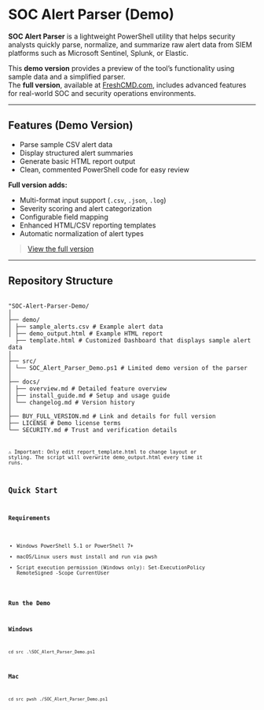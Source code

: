 # SOC Alert Parser (Demo)

**SOC Alert Parser** is a lightweight PowerShell utility that helps security analysts quickly parse, normalize, and summarize raw alert data from SIEM platforms such as Microsoft Sentinel, Splunk, or Elastic.

This **demo version** provides a preview of the tool’s functionality using sample data and a simplified parser.  
The **full version**, available at [FreshCMD.com](https://freshcmd.com/products), includes advanced features for real-world SOC and security operations environments.

---

## Features (Demo Version)

- Parse sample CSV alert data  
- Display structured alert summaries  
- Generate basic HTML report output  
- Clean, commented PowerShell code for easy review  

**Full version adds:**
- Multi-format input support (`.csv`, `.json`, `.log`)  
- Severity scoring and alert categorization  
- Configurable field mapping  
- Enhanced HTML/CSV reporting templates  
- Automatic normalization of alert types  

> [View the full version](https://freshcmd.com/products/)

---

## Repository Structure

<code> 
"SOC-Alert-Parser-Demo/
│
├── demo/
│ ├── sample_alerts.csv # Example alert data
│ ├── demo_output.html # Example HTML report
  ├── template.html # Customized Dashboard that displays sample alert data
│
├── src/
│ └── SOC_Alert_Parser_Demo.ps1 # Limited demo version of the parser
│
├── docs/
│ ├── overview.md # Detailed feature overview
│ ├── install_guide.md # Setup and usage guide
│ └── changelog.md # Version history
│
├── BUY_FULL_VERSION.md # Link and details for full version
├── LICENSE # Demo license terms
└── SECURITY.md # Trust and verification details
<code>

⚠️ Important: Only edit report_template.html to change layout or styling. 
The script will overwrite demo_output.html every time it runs.
  
## Quick Start
### Requirements
- Windows PowerShell 5.1 or PowerShell 7+
- macOS/Linux users must install and run via pwsh
- Script execution permission (Windows only):
  Set-ExecutionPolicy RemoteSigned -Scope CurrentUser
  
### Run the Demo
### Windows
```cd src```
```.\SOC_Alert_Parser_Demo.ps1```
### Mac
```cd src```
```pwsh ./SOC_Alert_Parser_Demo.ps1```

